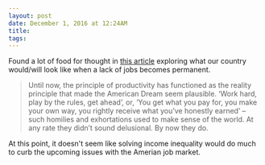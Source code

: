 ```yaml
---
layout: post 
date: December 1, 2016 at 12:24AM
title:
tags:
---
```

Found a lot of food for thought in [this article](https://aeon.co/essays/what-if-jobs-are-not-the-solution-but-the-problem) exploring what our country would/will look like when a lack of jobs becomes permanent.
 
> Until now, the principle of productivity has functioned as the reality principle that made the American Dream seem plausible. ‘Work hard, play by the rules, get ahead’, or, ‘You get what you pay for, you make your own way, you rightly receive what you’ve honestly earned’ – such homilies and exhortations used to make sense of the world. At any rate they didn’t sound delusional. By now they do.

At this point, it doesn't seem like solving income inequality would do much to curb the upcoming issues with the Amerian job market.